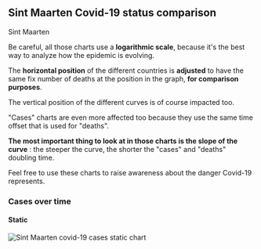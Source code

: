 ## Sint Maarten Covid-19 status comparison 

Sint Maarten



Be careful, all those charts use a **logarithmic scale**, because it's the best way to analyze how the epidemic is evolving.
 
The **horizontal position** of the different countries is **adjusted** to have the same fix number of deaths at the position in the graph, **for comparison purposes**.

The vertical position of the different curves is of course impacted too.

"Cases" charts are even more affected too because they use the same time offset that is used for "deaths".

**The most important thing to look at in those charts is the slope of the curve** : the steeper the curve, the shorter the "cases" and "deaths" doubling time.

Feel free to use these charts to raise awareness about the danger Covid-19 represents. 


 
### Cases over time
 
#### Static
![Sint Maarten covid-19 cases static chart](https://raw.githubusercontent.com/madlag/coronavirus_study/master/notebooks/graphs/2020-03-27/countries/Sint_Maarten/2020-03-27_Sint_Maarten_cases.png "Sint Maarten covid-19 cases static chart")   

